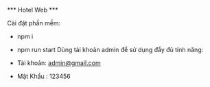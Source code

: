 *** Hotel Web ***

Cài đặt phần mềm:

 - npm i

 - npm run start
Dùng tài khoản admin để sử dụng đầy đủ tính năng:

 - Tài khoản: admin@gmail.com

 - Mật Khẩu : 123456
